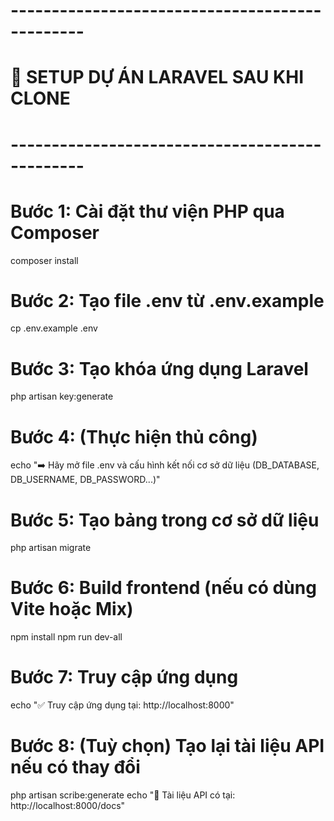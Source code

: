 # -----------------------------------------------
# 🚀 SETUP DỰ ÁN LARAVEL SAU KHI CLONE
# -----------------------------------------------

# Bước 1: Cài đặt thư viện PHP qua Composer
composer install

# Bước 2: Tạo file .env từ .env.example
cp .env.example .env

# Bước 3: Tạo khóa ứng dụng Laravel
php artisan key:generate

# Bước 4: (Thực hiện thủ công)
echo "➡️ Hãy mở file .env và cấu hình kết nối cơ sở dữ liệu (DB_DATABASE, DB_USERNAME, DB_PASSWORD...)"

# Bước 5: Tạo bảng trong cơ sở dữ liệu
php artisan migrate

# Bước 6: Build frontend (nếu có dùng Vite hoặc Mix)
npm install
npm run dev-all

# Bước 7: Truy cập ứng dụng
echo "✅ Truy cập ứng dụng tại: http://localhost:8000"

# Bước 8: (Tuỳ chọn) Tạo lại tài liệu API nếu có thay đổi
php artisan scribe:generate
echo "📘 Tài liệu API có tại: http://localhost:8000/docs"
